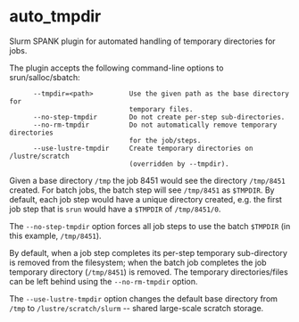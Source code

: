 # auto_tmpdir

Slurm SPANK plugin for automated handling of temporary directories for jobs.

The plugin accepts the following command-line options to srun/salloc/sbatch:

```
      --tmpdir=<path>         Use the given path as the base directory for
                              temporary files.
      --no-step-tmpdir        Do not create per-step sub-directories.
      --no-rm-tmpdir          Do not automatically remove temporary directories
                              for the job/steps.
      --use-lustre-tmpdir     Create temporary directories on /lustre/scratch
                              (overridden by --tmpdir).
```

Given a base directory `/tmp` the job 8451 would see the directory `/tmp/8451` created.  For batch jobs, the batch step will see `/tmp/8451` as `$TMPDIR`.  By default, each job step would have a unique directory created, e.g. the first job step that is `srun` would have a `$TMPDIR` of `/tmp/8451/0`.

The `--no-step-tmpdir` option forces all job steps to use the batch `$TMPDIR` (in this example, `/tmp/8451`).

By default, when a job step completes its per-step temporary sub-directory is removed from the filesystem; when the batch job completes the job temporary directory (`/tmp/8451`) is removed.  The temporary directories/files can be left behind using the `--no-rm-tmpdir` option.

The `--use-lustre-tmpdir` option changes the default base directory from `/tmp` to `/lustre/scratch/slurm` -- shared large-scale scratch storage.

